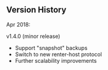 Version History
---------------

Apr 2018:

v1.4.0 (minor release)
- Support "snapshot" backups
- Switch to new renter-host protocol
- Further scalability improvements

